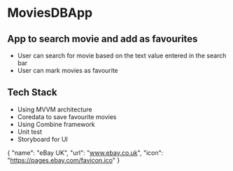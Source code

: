 # MoviesDBApp

## App to search movie and add as favourites

- User can search for movie based on the text value entered in the search bar
- User can mark movies as favourite

## Tech Stack
- Using MVVM architecture
- Coredata to save favourite movies
- Using Combine framework
- Unit test
- Storyboard for UI


{
    "name": "eBay UK",
    "url": "www.ebay.co.uk",
    "icon": "https://pages.ebay.com/favicon.ico"
}
